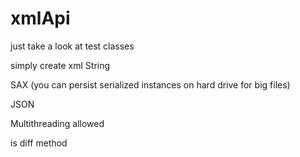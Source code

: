 # xmlApi

just take a look at test classes

simply create xml String

SAX (you can persist serialized instances on hard drive for big files)

JSON

Multithreading allowed

is diff method
